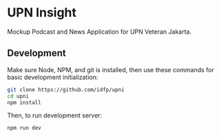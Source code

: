 # UPN Insight
Mockup Podcast and News Application for UPN Veteran Jakarta.

## Development
Make sure Node, NPM, and git is installed, then use these commands for basic development initialization:
```bash
git clone https://github.com/idfp/upni
cd upni
npm install
```
Then, to run development server:
```bash
npm run dev
```
